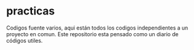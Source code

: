 practicas
=========

Codigos fuente varios, aqui están todos los codigos independientes a un proyecto en comun. Este repositorio esta pensado como un diario de códigos utiles.